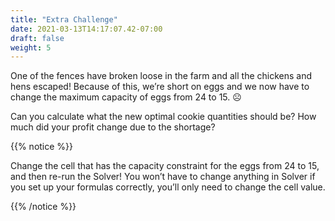 ```yaml
---
title: "Extra Challenge"
date: 2021-03-13T14:17:07.42-07:00
draft: false
weight: 5
---
```



One of the fences have broken loose in the farm and all the chickens and hens escaped! Because of this, we’re short on eggs and we now have to change the maximum capacity of eggs from 24 to 15. ☹ 

Can you calculate what the new optimal cookie quantities should be? How much did your profit change due to the shortage? 

{{% notice %}}

Change the cell that has the capacity constraint for the eggs from 24 to 15, and then re-run the Solver! You won’t have to change anything in Solver if you set up your formulas correctly, you’ll only need to change the cell value. 

{{% /notice %}}


